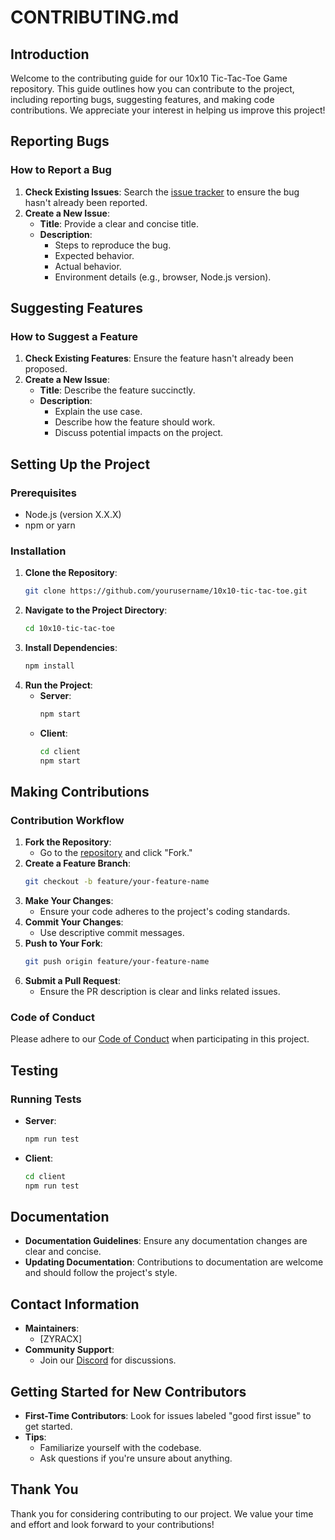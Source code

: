 # CONTRIBUTING.md

## Introduction

Welcome to the contributing guide for our 10x10 Tic-Tac-Toe Game repository. This guide outlines how you can contribute to the project, including reporting bugs, suggesting features, and making code contributions. We appreciate your interest in helping us improve this project!

## Reporting Bugs

### How to Report a Bug

1. **Check Existing Issues**: Search the [issue tracker](https://github.com/ZYRACX/tic-tac-toe-10x10-4/issues) to ensure the bug hasn't already been reported.
2. **Create a New Issue**:
    - **Title**: Provide a clear and concise title.
    - **Description**:
        - Steps to reproduce the bug.
        - Expected behavior.
        - Actual behavior.
        - Environment details (e.g., browser, Node.js version).

## Suggesting Features

### How to Suggest a Feature

1. **Check Existing Features**: Ensure the feature hasn't already been proposed.
2. **Create a New Issue**:
    - **Title**: Describe the feature succinctly.
    - **Description**:
        - Explain the use case.
        - Describe how the feature should work.
        - Discuss potential impacts on the project.

## Setting Up the Project

### Prerequisites

- Node.js (version X.X.X)
- npm or yarn

### Installation

1. **Clone the Repository**:
   ```bash
   git clone https://github.com/yourusername/10x10-tic-tac-toe.git
   ```
2. **Navigate to the Project Directory**:
   ```bash
   cd 10x10-tic-tac-toe
   ```
3. **Install Dependencies**:
   ```bash
   npm install
   ```
4. **Run the Project**:
    - **Server**:
      ```bash
      npm start
      ```
    - **Client**:
      ```bash
      cd client
      npm start
      ```

## Making Contributions

### Contribution Workflow

1. **Fork the Repository**:
    - Go to the [repository](https://github.com/ZYRACX/tic-tac-toe-10x10-4) and click "Fork."
2. **Create a Feature Branch**:
   ```bash
   git checkout -b feature/your-feature-name
   ```
3. **Make Your Changes**:
    - Ensure your code adheres to the project's coding standards.
4. **Commit Your Changes**:
    - Use descriptive commit messages.
5. **Push to Your Fork**:
   ```bash
   git push origin feature/your-feature-name
   ```
6. **Submit a Pull Request**:
    - Ensure the PR description is clear and links related issues.

### Code of Conduct

Please adhere to our [Code of Conduct](CODE_OF_CONDUCT.md) when participating in this project.

## Testing

### Running Tests

- **Server**:
  ```bash
  npm run test
  ```
- **Client**:
  ```bash
  cd client
  npm run test
  ```

## Documentation

- **Documentation Guidelines**: Ensure any documentation changes are clear and concise.
- **Updating Documentation**: Contributions to documentation are welcome and should follow the project's style.

## Contact Information

- **Maintainers**:
    - [ZYRACX]
- **Community Support**:
    - Join our [Discord](https://discord.gg/3pa5zCe6ux) for discussions.

## Getting Started for New Contributors

- **First-Time Contributors**: Look for issues labeled "good first issue" to get started.
- **Tips**:
    - Familiarize yourself with the codebase.
    - Ask questions if you're unsure about anything.

## Thank You

Thank you for considering contributing to our project. We value your time and effort and look forward to your contributions!